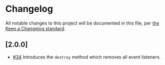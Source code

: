 # Changelog

All notable changes to this project will be documented in this file, per [the Keep a Changelog standard](http://keepachangelog.com/).

## [2.0.0]

- [#34](https://github.com/10up/component-library/pull/34) Introduces the `destroy` method which removes all event listeners.
